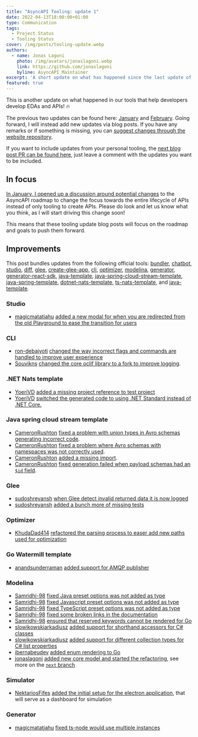 ```yaml
---
title: "AsyncAPI Tooling: update 1"
date: 2022-04-13T18:00:00+01:00
type: Communication
tags:
  - Project Status
  - Tooling Status
cover: /img/posts/tooling-update.webp
authors:
  - name: Jonas Lagoni
    photo: /img/avatars/jonaslagoni.webp
    link: https://github.com/jonaslagoni
    byline: AsyncAPI Maintainer
excerpt: 'A short update on what has happened since the last update of AsyncAPI tooling.'
featured: true
---
```


This is another update on what happened in our tools that help developers develop EDAs and APIs! :fire: 

The previous two updates can be found here: [January](https://gist.github.com/jonaslagoni/4a0117e1432936b89e05b6a509d94259) and [February](https://gist.github.com/jonaslagoni/185890cd7e84ed95c14b8f0556788b7b). Going forward, I will instead add new updates via blog posts. If you have any remarks or if something is missing, you can [suggest changes through the website repository](https://github.com/asyncapi/website/tree/master/pages/blog/tooling-update-1.md). 

If you want to include updates from your personal tooling, the [next blog post PR can be found here](https://github.com/asyncapi/website/pull/662), just leave a comment with the updates you want to be included.

## In focus
[In January, I opened up a discussion around potential changes](https://github.com/asyncapi/community/discussions/237) to the AsyncAPI roadmap to change the focus towards the entire lifecycle of APIs instead of only tooling to create APIs. Please do look and let us know what you think, as I will start driving this change soon!

This means that these tooling update blog posts will focus on the roadmap and goals to push them forward.

## Improvements
This post bundles updates from the following official tools: [bundler](https://github.com/asyncapi/bundler), [chatbot](https://github.com/asyncapi/chatbot), [studio](https://github.com/asyncapi/studio), [diff](https://github.com/asyncapi/diff), [glee](https://github.com/asyncapi/glee), [create-glee-app](https://github.com/asyncapi/create-glee-app), [cli](https://github.com/asyncapi/cli), [optimizer](https://github.com/asyncapi/optimizer), [modelina](https://github.com/asyncapi/modelina), [generator](https://github.com/asyncapi/generator), [generator-react-sdk](https://github.com/asyncapi/generator-react-sdk), [java-template](https://github.com/asyncapi/java-template), [java-spring-cloud-stream-template](https://github.com/asyncapi/java-spring-cloud-stream-template), [java-spring-template](https://github.com/asyncapi/java-spring-template), [dotnet-nats-template](https://github.com/asyncapi/dotnet-nats-template), [ts-nats-template](https://github.com/asyncapi/ts-nats-template), and [java-template](https://github.com/asyncapi/java-template).

### Studio
- [magicmatatjahu](https://github.com/magicmatatjahu) [added a new modal for when you are redirected from the old Playground to ease the transition for users](https://github.com/asyncapi/studio/pull/282) 

### CLI
- [ron-debajyoti](https://github.com/ron-debajyoti) [changed the way incorrect flags and commands are handled to improve user experience](https://github.com/asyncapi/cli/pull/243)
- [Souvikns](https://github.com/Souvikns) [changed the core oclif library to a fork to improve logging](https://github.com/asyncapi/cli/pull/254). 

### .NET Nats template
- [YoeriVD](https://github.com/YoeriVD) [added a missing project reference to test project](https://github.com/asyncapi/dotnet-nats-template/pull/228)
- [YoeriVD](https://github.com/YoeriVD) [switched the generated code to using .NET Standard instead of .NET Core.](https://github.com/asyncapi/dotnet-nats-template/pull/229)

### Java spring cloud stream template
- [CameronRushton](https://github.com/CameronRushton) [fixed a problem with union types in Avro schemas generating incorrect code](https://github.com/asyncapi/java-spring-cloud-stream-template/pull/250). 
- [CameronRushton](https://github.com/CameronRushton) [fixed a problem where Avro schemas with namespaces was not correctly used](https://github.com/asyncapi/java-spring-cloud-stream-template/pull/246).
- [CameronRushton](https://github.com/CameronRushton) [added a missing import](https://github.com/asyncapi/java-spring-cloud-stream-template/pull/244).
- [CameronRushton](https://github.com/CameronRushton) [fixed generation failed when payload schemas had an `$id` field](https://github.com/asyncapi/java-spring-cloud-stream-template/pull/241).

### Glee
- [sudoshreyansh](https://github.com/sudoshreyansh) [when Glee detect invalid returned data it is now logged](https://github.com/asyncapi/glee/pull/273)
- [sudoshreyansh](https://github.com/sudoshreyansh) [added a bunch more of missing tests](https://github.com/asyncapi/glee/pull/266)

### Optimizer
- [KhudaDad414](https://github.com/KhudaDad414) [refactored the parsing process to easer add new paths used for optimization](https://github.com/asyncapi/optimizer/pull/85)

### Go Watermill template
- [anandsunderraman](https://github.com/anandsunderraman) [added support for AMQP publisher](https://github.com/asyncapi/go-watermill-template/pull/137)

### Modelina
- [Samridhi-98](https://github.com/Samridhi-98) [fixed Java preset options was not added as type](https://github.com/asyncapi/modelina/pull/716)
- [Samridhi-98](https://github.com/Samridhi-98) [fixed Javascript preset options was not added as type](https://github.com/asyncapi/modelina/pull/709)
- [Samridhi-98](https://github.com/Samridhi-98) [fixed TypeScript preset options was not added as type](https://github.com/asyncapi/modelina/pull/703)
- [Samridhi-98](https://github.com/Samridhi-98) [fixed some broken links in the documentation](https://github.com/asyncapi/modelina/pull/684)
- [Samridhi-98](https://github.com/Samridhi-98) [ensured that reserved keywords cannot be rendered for Go](https://github.com/asyncapi/modelina/pull/653)
- [slowikowskiarkadiusz](https://github.com/slowikowskiarkadiusz) [added support for shorthand accessors for C# classes](https://github.com/asyncapi/modelina/pull/671)
- [slowikowskiarkadiusz](https://github.com/slowikowskiarkadiusz) [added support for different collection types for C# list properties](https://github.com/asyncapi/modelina/pull/669)
- [ibernabeudev](https://github.com/ibernabeudev) [added enum rendering to Go](https://github.com/asyncapi/modelina/pull/662)
- [jonaslagoni](https://github.com/jonaslagoni) [added new core model and started the refactoring](https://github.com/asyncapi/modelina/pull/655), see more on the [`next` branch](https://github.com/asyncapi/modelina/tree/next)

### Simulator
- [NektariosFifes](https://github.com/NektariosFifes) [added the initial setup for the electron application](https://github.com/asyncapi/simulator/pull/103), that will serve as a dashboard for simulation 

### Generator
- [magicmatatjahu](https://github.com/magicmatatjahu) [fixed ts-node would use multiple instances](https://github.com/asyncapi/generator/pull/764)

